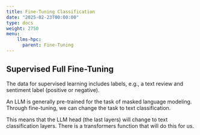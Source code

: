 ```yaml
---
title: Fine-Tuning Classification
date: "2025-02-23T00:00:00"
type: docs 
weight: 2750
menu: 
    llms-hpc:
      parent: Fine-Tuning
---
```


## Supervised Full Fine-Tuning

The data for supervised learning includes labels, e.g., a text review and sentiment label (positive or negative).

An LLM is generally pre-trained for the task of masked language modeling.
Through fine-tuning, we can change the task to text classification.
  
This means that the LLM head (the last layers) will change to text classification layers.
There is a transformers function that will do this for us.

